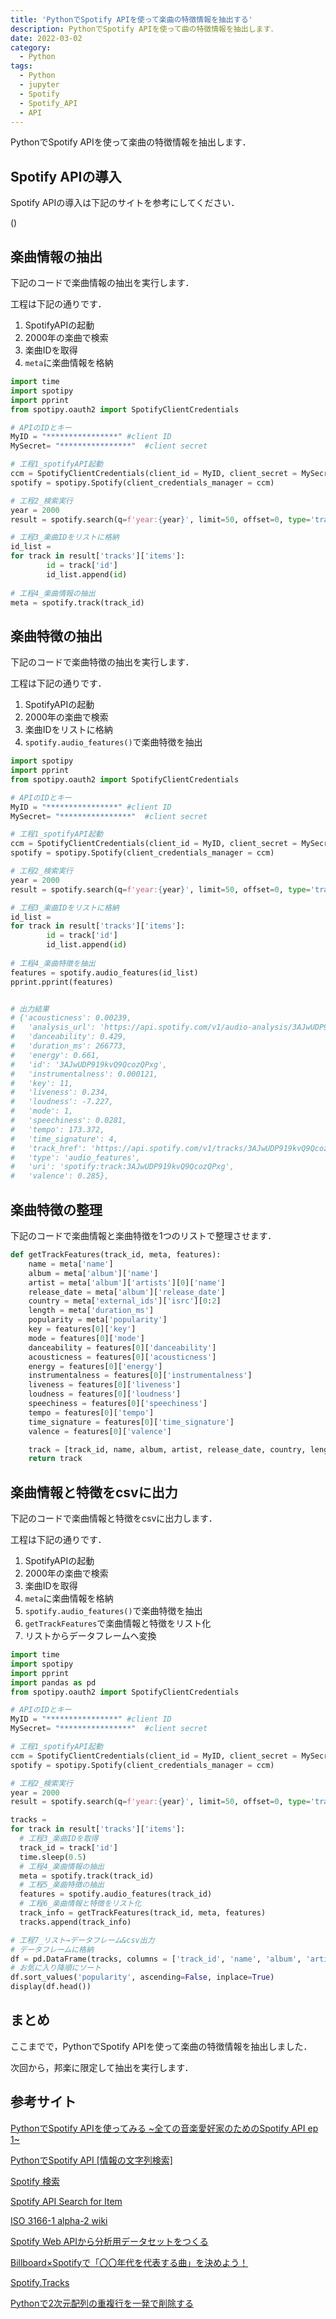 ```yaml
---
title: 'PythonでSpotify APIを使って楽曲の特徴情報を抽出する'
description: PythonでSpotify APIを使って曲の特徴情報を抽出します．
date: 2022-03-02
category: 
  - Python
tags:
  - Python
  - jupyter
  - Spotify
  - Spotify_API
  - API
---
```


<!-- https://www.hamlet-engineer.com -->
PythonでSpotify APIを使って楽曲の特徴情報を抽出します．

<!-- more -->

<ClientOnly>
  <CallInArticleAdsense />
</ClientOnly>






## Spotify APIの導入
Spotify APIの導入は下記のサイトを参考にしてください．

()

## 楽曲情報の抽出
下記のコードで楽曲情報の抽出を実行します．

工程は下記の通りです．
1. SpotifyAPIの起動
2. 2000年の楽曲で検索
3. 楽曲IDを取得
4. `meta`に楽曲情報を格納

```python
import time
import spotipy
import pprint
from spotipy.oauth2 import SpotifyClientCredentials

# APIのIDとキー
MyID = "****************" #client ID
MySecret= "****************"  #client secret

# 工程1_spotifyAPI起動
ccm = SpotifyClientCredentials(client_id = MyID, client_secret = MySecret)
spotify = spotipy.Spotify(client_credentials_manager = ccm)

# 工程2_検索実行
year = 2000
result = spotify.search(q=f'year:{year}', limit=50, offset=0, type='track', market='JP')

# 工程3_楽曲IDをリストに格納
id_list = 
for track in result['tracks']['items']:
        id = track['id']
        id_list.append(id)
        
# 工程4_楽曲情報の抽出
meta = spotify.track(track_id)
```

## 楽曲特徴の抽出
下記のコードで楽曲特徴の抽出を実行します．

工程は下記の通りです．
1. SpotifyAPIの起動
2. 2000年の楽曲で検索
3. 楽曲IDをリストに格納
4. `spotify.audio_features()`で楽曲特徴を抽出

```python
import spotipy
import pprint
from spotipy.oauth2 import SpotifyClientCredentials

# APIのIDとキー
MyID = "****************" #client ID
MySecret= "****************"  #client secret

# 工程1_spotifyAPI起動
ccm = SpotifyClientCredentials(client_id = MyID, client_secret = MySecret)
spotify = spotipy.Spotify(client_credentials_manager = ccm)

# 工程2_検索実行
year = 2000
result = spotify.search(q=f'year:{year}', limit=50, offset=0, type='track', market='JP')

# 工程3_楽曲IDをリストに格納
id_list = 
for track in result['tracks']['items']:
        id = track['id']
        id_list.append(id)
        
# 工程4_楽曲特徴を抽出
features = spotify.audio_features(id_list)
pprint.pprint(features)


# 出力結果
# {'acousticness': 0.00239,
#   'analysis_url': 'https://api.spotify.com/v1/audio-analysis/3AJwUDP919kvQ9QcozQPxg',
#   'danceability': 0.429,
#   'duration_ms': 266773,
#   'energy': 0.661,
#   'id': '3AJwUDP919kvQ9QcozQPxg',
#   'instrumentalness': 0.000121,
#   'key': 11,
#   'liveness': 0.234,
#   'loudness': -7.227,
#   'mode': 1,
#   'speechiness': 0.0281,
#   'tempo': 173.372,
#   'time_signature': 4,
#   'track_href': 'https://api.spotify.com/v1/tracks/3AJwUDP919kvQ9QcozQPxg',
#   'type': 'audio_features',
#   'uri': 'spotify:track:3AJwUDP919kvQ9QcozQPxg',
#   'valence': 0.285},
```

## 楽曲特徴の整理
下記のコードで楽曲情報と楽曲特徴を1つのリストで整理させます．

```python
def getTrackFeatures(track_id, meta, features):
    name = meta['name']
    album = meta['album']['name']
    artist = meta['album']['artists'][0]['name']
    release_date = meta['album']['release_date']
    country = meta['external_ids']['isrc'][0:2]
    length = meta['duration_ms']
    popularity = meta['popularity']
    key = features[0]['key']
    mode = features[0]['mode']
    danceability = features[0]['danceability']
    acousticness = features[0]['acousticness']
    energy = features[0]['energy']
    instrumentalness = features[0]['instrumentalness']
    liveness = features[0]['liveness']
    loudness = features[0]['loudness']
    speechiness = features[0]['speechiness']
    tempo = features[0]['tempo']
    time_signature = features[0]['time_signature']
    valence = features[0]['valence']

    track = [track_id, name, album, artist, release_date, country, length, popularity, key, mode, danceability, acousticness, energy, instrumentalness, liveness, loudness, speechiness, tempo, time_signature, valence]
    return track
```

## 楽曲情報と特徴をcsvに出力
下記のコードで楽曲情報と特徴をcsvに出力します．

工程は下記の通りです．
1. SpotifyAPIの起動
2. 2000年の楽曲で検索
3. 楽曲IDを取得
4. `meta`に楽曲情報を格納
5. `spotify.audio_features()`で楽曲特徴を抽出
6. `getTrackFeatures`で楽曲情報と特徴をリスト化
7. リストからデータフレームへ変換

```python
import time
import spotipy
import pprint
import pandas as pd
from spotipy.oauth2 import SpotifyClientCredentials

# APIのIDとキー
MyID = "****************" #client ID
MySecret= "****************"  #client secret

# 工程1_spotifyAPI起動
ccm = SpotifyClientCredentials(client_id = MyID, client_secret = MySecret)
spotify = spotipy.Spotify(client_credentials_manager = ccm)

# 工程2_検索実行
year = 2000
result = spotify.search(q=f'year:{year}', limit=50, offset=0, type='track', market='JP')

tracks = 
for track in result['tracks']['items']:
  # 工程3_楽曲IDを取得
  track_id = track['id']
  time.sleep(0.5)
  # 工程4_楽曲情報の抽出
  meta = spotify.track(track_id)
  # 工程5_楽曲特徴の抽出
  features = spotify.audio_features(track_id)
  # 工程6_楽曲情報と特徴をリスト化
  track_info = getTrackFeatures(track_id, meta, features)
  tracks.append(track_info)

# 工程7_リスト→データフレーム&csv出力
# データフレームに格納
df = pd.DataFrame(tracks, columns = ['track_id', 'name', 'album', 'artist', 'release_date', 'country', 'length', 'popularity', 'key', 'mode', 'danceability', 'acousticness', 'energy', 'instrumentalness', 'liveness', 'loudness', 'speechiness', 'tempo', 'time_signature', 'valence'])
# お気に入り降順にソート
df.sort_values('popularity', ascending=False, inplace=True)
display(df.head())

```

## まとめ
ここまでで，PythonでSpotify APIを使って楽曲の特徴情報を抽出しました．

次回から，邦楽に限定して抽出を実行します．

## 参考サイト
[PythonでSpotify APIを使ってみる ~全ての音楽愛好家のためのSpotify API ep 1~](https://python-muda.com/python/spotify-api-ep-1/)

[PythonでSpotify API [情報の文字列検索]](https://qiita.com/EkatoPgm/items/289b2efcdb5af49843c1)

[Spotify 検索](https://support.spotify.com/jp/article/search/)

[Spotify API Search for Item](https://developer.spotify.com/documentation/web-api/reference/#/operations/search)

[ISO 3166-1 alpha-2 wiki](https://en.wikipedia.org/wiki/ISO_3166-1_alpha-2)

[Spotify Web APIから分析用データセットをつくる](https://zenn.dev/yuriponx/articles/ccb87e276dc361)

[Billboard×Spotifyで「〇〇年代を代表する曲」を決めよう！](https://qiita.com/shionhonda/items/a44b563e8035fe9db259)

[Spotify.Tracks](https://hexdocs.pm/spotify_web_api/Spotify.Tracks.html)

[Pythonで2次元配列の重複行を一発で削除する](https://qiita.com/uuuno/items/b714d84ca2edbf16ea19)





<ClientOnly>
  <CallInArticleAdsense />
</ClientOnly>

